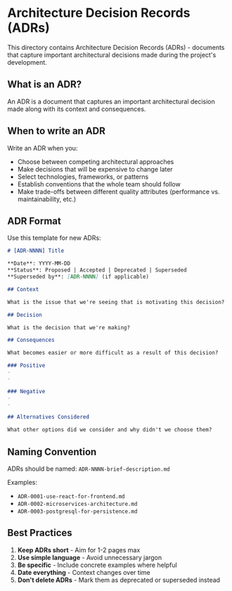 # Architecture Decision Records (ADRs)

This directory contains Architecture Decision Records (ADRs) - documents that capture important architectural decisions made during the project's development.

## What is an ADR?

An ADR is a document that captures an important architectural decision made along with its context and consequences.

## When to write an ADR

Write an ADR when you:
- Choose between competing architectural approaches
- Make decisions that will be expensive to change later
- Select technologies, frameworks, or patterns
- Establish conventions that the whole team should follow
- Make trade-offs between different quality attributes (performance vs. maintainability, etc.)

## ADR Format

Use this template for new ADRs:

```markdown
# [ADR-NNNN] Title

**Date**: YYYY-MM-DD  
**Status**: Proposed | Accepted | Deprecated | Superseded  
**Superseded by**: [ADR-NNNN] (if applicable)

## Context

What is the issue that we're seeing that is motivating this decision?

## Decision

What is the decision that we're making?

## Consequences

What becomes easier or more difficult as a result of this decision?

### Positive
- 
- 

### Negative
- 
- 

## Alternatives Considered

What other options did we consider and why didn't we choose them?
```

## Naming Convention

ADRs should be named: `ADR-NNNN-brief-description.md`

Examples:
- `ADR-0001-use-react-for-frontend.md`
- `ADR-0002-microservices-architecture.md`
- `ADR-0003-postgresql-for-persistence.md`

## Best Practices

1. **Keep ADRs short** - Aim for 1-2 pages max
2. **Use simple language** - Avoid unnecessary jargon
3. **Be specific** - Include concrete examples where helpful
4. **Date everything** - Context changes over time
5. **Don't delete ADRs** - Mark them as deprecated or superseded instead